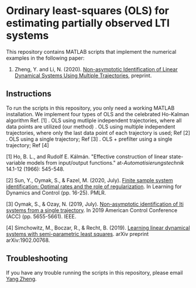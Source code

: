# Ordinary least-squares (OLS) for estimating partially observed LTI systems

This repository contains MATLAB scripts that implement the numerical examples in the following paper:

1) Zheng, Y. and Li, N. (2020). [Non-asymptotic Identification of Linear Dynamical Systems Using Multiple Trajectories](https://zhengy09.github.io/papers/LTI_estimation.pdf), preprint.

## Instructions

To run the scripts in this repository, you only need a working MATLAB installation. We implement four types of OLS and the celebrated Ho-Kalman algorithm Ref. \[1\]
 . OLS using mutliple independent trajectories, where all data points are utilized (our method)
 . OLS using multiple independent trajectories, where only the last data point of each trajectory is used; Ref \[2\]
 . OLS using a single trajectory; Ref \[3\]
 . OLS + prefilter using a single trajectory; Ref \[4\]


\[1\] Ho, Β. L., and Rudolf E. Kálmán. "Effective construction of linear state-variable models from input/output functions." at-*Automatisierungstechnik* 14.1-12 (1966): 545-548.

\[2\] Sun, Y., Oymak, S., & Fazel, M. (2020, July). [Finite sample system identification: Optimal rates and the role of regularization](http://proceedings.mlr.press/v120/sun20a/sun20a.pdf). In Learning for Dynamics and Control (pp. 16-25). PMLR.

\[3\] Oymak, S., & Ozay, N. (2019, July). [Non-asymptotic identification of lti systems from a single trajectory](https://arxiv.org/pdf/1806.05722.pdf). In 2019 American Control Conference (ACC) (pp. 5655-5661). IEEE.

\[4\] Simchowitz, M., Boczar, R., & Recht, B. (2019). [Learning linear dynamical systems with semi-parametric least squares](https://arxiv.org/pdf/1902.00768.pdf). arXiv preprint arXiv:1902.00768.


## Troubleshooting
If you have any trouble running the scripts in this repository, please email [Yang Zheng](mailto:zhengy@g.harvard.edu?Subject=SOS-csp).
